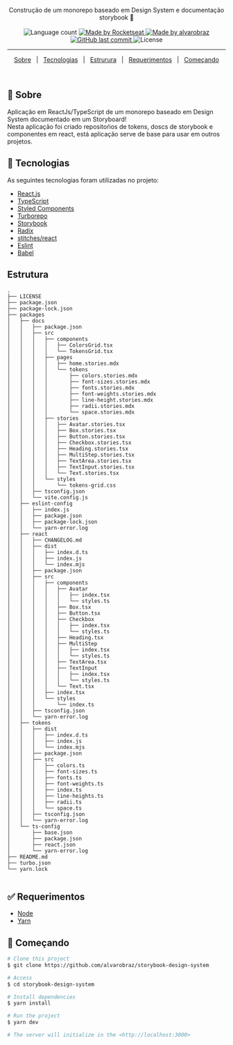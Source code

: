 
<p align="center">
  Construção de um monorepo baseado em Design System e documentação storybook 🚀
  <br>
  <br>

  <img alt="Language count" src="https://img.shields.io/github/repo-size/alvarobraz/storybook-design-system"/>

  <a href="https://rocketseat.com.br">
    <img alt="Made by Rocketseat" src="https://img.shields.io/badge/made%20by-Rocketseat-%237519C1">
  </a>

  <a href="https://www.linkedin.com/in/alvarobraz/">
    <img alt="Made by alvarobraz" src="https://img.shields.io/badge/made%20by-alvarobraz-%237519C1">
  </a>

  <a href="https://github.com/alvarobraz/storybook-design-system/commits/main">
    <img alt="GitHub last commit" src="https://img.shields.io/github/last-commit/alvarobraz/storybook-design-system">
  </a>

  <img alt="License" src="https://img.shields.io/github/license/alvarobraz/storybook-design-system">
</p>

---

<p align="center">
  <a href="#dart-sobre">Sobre</a> &#xa0; | &#xa0; 
  <a href="#rocket-tecnologias">Tecnologias</a> &#xa0; | &#xa0;
  <a href="#estrutura">Estrurura</a> &#xa0; | &#xa0;
  <a href="#white_check_mark-requerimentos">Requerimentos</a> &#xa0; | &#xa0;
  <a href="#checkered_flag-começando">Começando</a>
</p>

<br>

## :dart: Sobre ##

Aplicação em ReactJs/TypeScript de um monorepo baseado em Design System documentado em um Storyboard!<br/>Nesta aplicação foi criado repositoŕios de tokens,  doscs de storybook e componentes em react, está aplicação serve de base para usar em outros projetos.


## :rocket: Tecnologias ##

As seguintes tecnologias foram utilizadas no projeto:

- [React.js](https://pt-br.legacy.reactjs.org/)
- [TypeScript](https://www.typescriptlang.org/)
- [Styled Components](https://styled-components.com/)
- [Turborepo](https://www.npmjs.com/package/turbo)
- [Storybook](https://storybook.js.org/)
- [Radix](https://www.radix-ui.com/)
- [stitches/react](https://www.npmjs.com/package/@stitches/react)
- [Eslint](https://eslint.org/)
- [Babel](https://babeljs.io/)


## Estrutura ##
```
.
├── LICENSE
├── package.json
├── package-lock.json
├── packages
│   ├── docs
│   │   ├── package.json
│   │   ├── src
│   │   │   ├── components
│   │   │   │   ├── ColorsGrid.tsx
│   │   │   │   └── TokensGrid.tsx
│   │   │   ├── pages
│   │   │   │   ├── home.stories.mdx
│   │   │   │   └── tokens
│   │   │   │       ├── colors.stories.mdx
│   │   │   │       ├── font-sizes.stories.mdx
│   │   │   │       ├── fonts.stories.mdx
│   │   │   │       ├── font-weights.stories.mdx
│   │   │   │       ├── line-height.stories.mdx
│   │   │   │       ├── radii.stories.mdx
│   │   │   │       └── space.stories.mdx
│   │   │   ├── stories
│   │   │   │   ├── Avatar.stories.tsx
│   │   │   │   ├── Box.stories.tsx
│   │   │   │   ├── Button.stories.tsx
│   │   │   │   ├── Checkbox.stories.tsx
│   │   │   │   ├── Heading.stories.tsx
│   │   │   │   ├── MultiStep.stories.tsx
│   │   │   │   ├── TextArea.stories.tsx
│   │   │   │   ├── TextInput.stories.tsx
│   │   │   │   └── Text.stories.tsx
│   │   │   └── styles
│   │   │       └── tokens-grid.css
│   │   ├── tsconfig.json
│   │   └── vite.config.js
│   ├── eslint-config
│   │   ├── index.js
│   │   ├── package.json
│   │   ├── package-lock.json
│   │   └── yarn-error.log
│   ├── react
│   │   ├── CHANGELOG.md
│   │   ├── dist
│   │   │   ├── index.d.ts
│   │   │   ├── index.js
│   │   │   └── index.mjs
│   │   ├── package.json
│   │   ├── src
│   │   │   ├── components
│   │   │   │   ├── Avatar
│   │   │   │   │   ├── index.tsx
│   │   │   │   │   └── styles.ts
│   │   │   │   ├── Box.tsx
│   │   │   │   ├── Button.tsx
│   │   │   │   ├── Checkbox
│   │   │   │   │   ├── index.tsx
│   │   │   │   │   └── styles.ts
│   │   │   │   ├── Heading.tsx
│   │   │   │   ├── MultiStep
│   │   │   │   │   ├── index.tsx
│   │   │   │   │   └── styles.ts
│   │   │   │   ├── TextArea.tsx
│   │   │   │   ├── TextInput
│   │   │   │   │   ├── index.tsx
│   │   │   │   │   └── styles.ts
│   │   │   │   └── Text.tsx
│   │   │   ├── index.tsx
│   │   │   └── styles
│   │   │       └── index.ts
│   │   ├── tsconfig.json
│   │   └── yarn-error.log
│   ├── tokens
│   │   ├── dist
│   │   │   ├── index.d.ts
│   │   │   ├── index.js
│   │   │   └── index.mjs
│   │   ├── package.json
│   │   ├── src
│   │   │   ├── colors.ts
│   │   │   ├── font-sizes.ts
│   │   │   ├── fonts.ts
│   │   │   ├── font-weights.ts
│   │   │   ├── index.ts
│   │   │   ├── line-heights.ts
│   │   │   ├── radii.ts
│   │   │   └── space.ts
│   │   ├── tsconfig.json
│   │   └── yarn-error.log
│   └── ts-config
│       ├── base.json
│       ├── package.json
│       ├── react.json
│       └── yarn-error.log
├── README.md
├── turbo.json
└── yarn.lock


```

## :white_check_mark: Requerimentos ##

- [Node](https://nodejs.org/en/)
- [Yarn](https://yarnpkg.com/lang/en/)

## :checkered_flag: Começando ##

```bash
# Clone this project
$ git clone https://github.com/alvarobraz/storybook-design-system

# Access
$ cd storybook-design-system

# Install dependencies
$ yarn install

# Run the project
$ yarn dev

# The server will initialize in the <http://localhost:3000>
```
